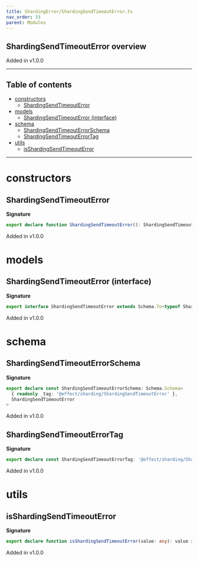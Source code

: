 ```yaml
---
title: ShardingError/ShardingSendTimeoutError.ts
nav_order: 33
parent: Modules
---
```


## ShardingSendTimeoutError overview

Added in v1.0.0

---

<h2 class="text-delta">Table of contents</h2>

- [constructors](#constructors)
  - [ShardingSendTimeoutError](#shardingsendtimeouterror)
- [models](#models)
  - [ShardingSendTimeoutError (interface)](#shardingsendtimeouterror-interface)
- [schema](#schema)
  - [ShardingSendTimeoutErrorSchema](#shardingsendtimeouterrorschema)
  - [ShardingSendTimeoutErrorTag](#shardingsendtimeouterrortag)
- [utils](#utils)
  - [isShardingSendTimeoutError](#isshardingsendtimeouterror)

---

# constructors

## ShardingSendTimeoutError

**Signature**

```ts
export declare function ShardingSendTimeoutError(): ShardingSendTimeoutError
```

Added in v1.0.0

# models

## ShardingSendTimeoutError (interface)

**Signature**

```ts
export interface ShardingSendTimeoutError extends Schema.To<typeof ShardingSendTimeoutErrorSchema_> {}
```

Added in v1.0.0

# schema

## ShardingSendTimeoutErrorSchema

**Signature**

```ts
export declare const ShardingSendTimeoutErrorSchema: Schema.Schema<
  { readonly _tag: '@effect/sharding/ShardingSendTimeoutError' },
  ShardingSendTimeoutError
>
```

Added in v1.0.0

## ShardingSendTimeoutErrorTag

**Signature**

```ts
export declare const ShardingSendTimeoutErrorTag: '@effect/sharding/ShardingSendTimeoutError'
```

Added in v1.0.0

# utils

## isShardingSendTimeoutError

**Signature**

```ts
export declare function isShardingSendTimeoutError(value: any): value is ShardingSendTimeoutError
```

Added in v1.0.0
